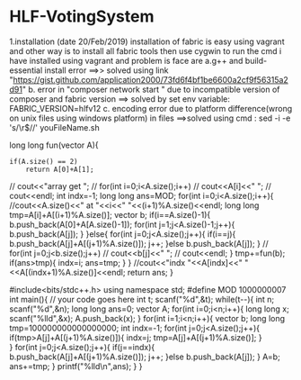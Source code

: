 # HLF-VotingSystem

1.installation (date 20/Feb/2019)
installation of fabric is easy using vagrant and other way is to install all fabric tools then use cygwin to run the cmd
i have installed using vagrant and problem is face are
a.g++ and build-essential install error ==>> solved using link "https://gist.github.com/application2000/73fd6f4bf1be6600a2cf9f56315a2d91"
b.  error in "composer network start " due to incompatible version of composer and fabric version ==> solved by set env variable:
 FABRIC_VERSION=hlfv12
 c. encoding error due to platform difference(wrong on unix files using windows platform) in files ==>solved using cmd :
 sed -i -e 's/\r$//' youFileName.sh

long long fun(vector<long long> A){
	
    if(A.size() == 2)
        return A[0]+A[1];

//    cout<<"array get ";
//    for(int i=0;i<A.size();i++)
//        cout<<A[i]<<" ";
//    cout<<endl;
    int indx=-1;
    long long ans=MOD;
    for(int i=0;i<A.size();i++){
            //cout<<A.size()<<" at "<<i<<" "<<(i+1)%A.size()<<endl;
        long long tmp=A[i]+A[(i+1)%A.size()];
        vector<long long> b;
        if(i==A.size()-1){
                b.push_back(A[0]+A[A.size()-1]);
            for(int j=1;j<A.size()-1;j++){
                b.push_back(A[j]);
            }
        }else{
        for(int j=0;j<A.size();j++){
            if(i==j){
                b.push_back(A[j]+A[(j+1)%A.size()]);
                j++;
            }else
                b.push_back(A[j]);
        }
//    for(int j=0;j<b.size();j++)
//            cout<<b[j]<<" ";
//    cout<<endl;
        }
        tmp+=fun(b);
        if(ans>tmp){
            indx=i;
            ans=tmp;
        }
    }
    //cout<<"indx "<<A[indx]<<" "<<A[(indx+1)%A.size()]<<endl;
    return ans;
}

#include<bits/stdc++.h>
using namespace std;
#define MOD 1000000007
int main(){
// your code goes here
	int t;
	scanf("%d",&t);
	while(t--){
		int n;
		scanf("%d",&n);
		long long ans=0;
		vector<long long> A;
		for(int i=0;i<n;i++){
			long long x;
			scanf("%lld",&x);
			A.push_back(x);
		}
		for(int i=1;i<n;i++){
			vector<long long> b;
			long long tmp=100000000000000000;
			int indx=-1;
			for(int j=0;j<A.size();j++){
				if(tmp>A[j]+A[(j+1)%A.size()]){
					indx=j;
					tmp=A[j]+A[(j+1)%A.size()];
				}	
			}
			for(int j=0;j<A.size();j++){
				if(j==indx){
					b.push_back(A[j]+A[(j+1)%A.size()]);
					j++;
				}else
					b.push_back(A[j]);
			}
			A=b;
			ans+=tmp;
		}
		printf("%lld\n",ans);
	}
}

